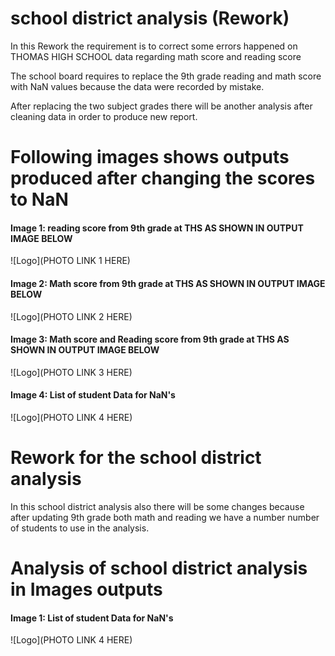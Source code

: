 # school district analysis (Rework)

In this Rework the requirement is to correct some errors
happened on THOMAS HIGH SCHOOL data regarding math score and reading score

The school board requires to replace the 9th grade reading and math score with NaN values
because the data were recorded by mistake.

After replacing the two subject grades there will be another
analysis after cleaning data in order to produce new report.

# Following images shows outputs produced after changing the scores to NaN

#### Image 1: reading score from 9th grade at THS AS SHOWN IN OUTPUT IMAGE BELOW



![Logo](PHOTO LINK 1 HERE)

#### Image 2: Math score from 9th grade at THS AS SHOWN IN OUTPUT IMAGE BELOW


![Logo](PHOTO LINK 2 HERE)

#### Image 3:  Math score and Reading score from 9th grade at THS AS SHOWN IN OUTPUT IMAGE BELOW


![Logo](PHOTO LINK 3 HERE)

#### Image 4: List of student Data for NaN's


![Logo](PHOTO LINK 4 HERE)


# Rework for the school district analysis

In this school district analysis also there will be some changes
because after updating 9th grade both math and reading we have
a number number of students to use in the analysis.

# Analysis of school district analysis in Images outputs

#### Image 1: List of student Data for NaN's


![Logo](PHOTO LINK 4 HERE)